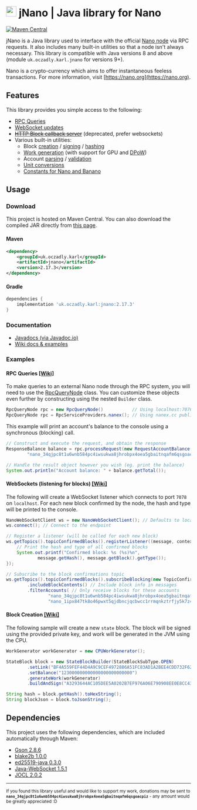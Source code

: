 # <img src="https://svgur.com/i/U0r.svg" height=28/> jNano | Java library for Nano
[![Maven Central](https://img.shields.io/maven-central/v/uk.oczadly.karl/jnano)](https://maven-badges.herokuapp.com/maven-central/uk.oczadly.karl/jnano)

jNano is a Java library used to interface with the official [Nano node](https://github.com/nanocurrency/nano-node)
 via RPC requests. It also includes many built-in utilities so that a node isn't always necessary. 
This library is compatible with Java versions 8 and above (module `uk.oczadly.karl.jnano` for versions 9+).
 
Nano is a crypto-currency which aims to offer instantaneous feeless transactions. For more information, visit
[https://nano.org](https://nano.org).

## Features
This library provides you simple access to the following:
- [RPC Queries](https://github.com/koczadly/jNano/wiki/RPC-Queries)
- [WebSocket updates](https://github.com/koczadly/jNano/wiki/WebSocket-communication)
- [~~HTTP Block callback server~~](https://github.com/koczadly/jNano/wiki/Block-callback) (deprecated, prefer websockets)
- Various built-in utilities:
  - Block [creation](https://github.com/koczadly/jNano/wiki/Utilities#creation--construction) / [signing](https://github.com/koczadly/jNano/wiki/Utilities#signing) / [hashing](https://github.com/koczadly/jNano/wiki/Utilities#hashing)
  - [Work generation](https://github.com/koczadly/jNano/wiki/Utilities#work-generation) (with support for GPU and [DPoW](https://dpow.nanocenter.org/))
  - Account [parsing](https://github.com/koczadly/jNano/wiki/Utilities#accounts) / [validation](https://github.com/koczadly/jNano/wiki/Utilities#validation)
  - [Unit conversions](https://github.com/koczadly/jNano/wiki/Utilities#unit-conversion)
  - [Constants for Nano and Banano](https://github.com/koczadly/jNano/wiki/Utilities#constants)

## Usage
### Download
This project is hosted on Maven Central. You can also download the compiled JAR directly from [this page](https://maven-badges.herokuapp.com/maven-central/uk.oczadly.karl/jnano).
#### Maven
```xml
<dependency>
    <groupId>uk.oczadly.karl</groupId>
    <artifactId>jnano</artifactId>
    <version>2.17.3</version>
</dependency>
```
#### Gradle
```gradle
dependencies {
    implementation 'uk.oczadly.karl:jnano:2.17.3'
}
```

### Documentation
- [Javadocs (via Javadoc.io)](https://www.javadoc.io/doc/uk.oczadly.karl/jnano/latest/uk.oczadly.karl.jnano-summary.html)
- [Wiki docs & examples](https://github.com/koczadly/jNano/wiki/)

### Examples
#### RPC Queries [\[Wiki\]](https://github.com/koczadly/jNano/wiki/RPC-Queries)
To make queries to an external Nano node through the RPC system, you will need to use the [RpcQueryNode](https://www.javadoc.io/doc/uk.oczadly.karl/jnano/latest/uk/oczadly/karl/jnano/rpc/RpcQueryNode.html)
 class. You can customize these objects even further by constructing using the nested `Builder` class.
```java
RpcQueryNode rpc = new RpcQueryNode()           // Using localhost:7076
RpcQueryNode rpc = RpcServiceProviders.nanex(); // Using nanex.cc public API
```
This example will print an account's balance to the console using a synchronous (blocking) call.
```java
// Construct and execute the request, and obtain the response
ResponseBalance balance = rpc.processRequest(new RequestAccountBalance(
        "nano_34qjpc8t1u6wnb584pc4iwsukwa8jhrobpx4oea5gbaitnqafm6qsgoacpiz"));

// Handle the result object however you wish (eg. print the balance)
System.out.println("Account balance: " + balance.getTotal());
```

#### WebSockets (listening for blocks) [\[Wiki\]](https://github.com/koczadly/jNano/wiki/WebSocket-communication)
The following will create a WebSocket listener which connects to port `7078` on `localhost`. For each new block
 confirmed by the node, the hash and type will be printed to the console.
```java
NanoWebSocketClient ws = new NanoWebSocketClient(); // Defaults to localhost:7078
ws.connect(); // Connect to the endpoint

// Register a listener (will be called for each new block)
ws.getTopics().topicConfirmedBlocks().registerListener((message, context) -> {
    // Print the hash and type of all confirmed blocks
    System.out.printf("Confirmed block: %s (%s)%n",
            message.getHash(), message.getBlock().getType());
});

// Subscribe to the block confirmations topic
ws.getTopics().topicConfirmedBlocks().subscribeBlocking(new TopicConfirmation.SubArgs()
        .includeBlockContents() // Include block info in messages
        .filterAccounts( // Only receive blocks for these accounts
                "nano_34qjpc8t1u6wnb584pc4iwsukwa8jhrobpx4oea5gbaitnqafm6qsgoacpiz",
                "nano_1ipx847tk8o46pwxt5qjdbncjqcbwcc1rrmqnkztrfjy5k7z4imsrata9est"));
```

#### Block Creation [\[Wiki\]](https://github.com/koczadly/jNano/wiki/Utilities#creation--construction)
The following sample will create a new `state` block. The block will be signed using the provided private key, and
 work will be generated in the JVM using the CPU.
```java
WorkGenerator workGenerator = new CPUWorkGenerator();

StateBlock block = new StateBlockBuilder(StateBlockSubType.OPEN)
        .setLink("BF4A559FEF44D4A9C9CEF4972886A51FC83AD1A2BEE4CDD732F62F3C166D6D4F")
        .setBalance("123000000000000000000000000")
        .generateWork(workGenerator)
        .buildAndSign("A3293644AC105DEE5A0202B7EF976A06E790908EE0E8CC43AEF845380BFF954E"); // Private key

String hash = block.getHash().toHexString();
String blockJson = block.toJsonString();
```


## Dependencies
This project uses the following dependencies, which are included automatically through Maven:
- [Gson 2.8.6](https://github.com/google/gson)
- [blake2b 1.0.0](https://github.com/rfksystems/blake2b)
- [ed25519-java 0.3.0](https://github.com/str4d/ed25519-java)
- [Java-WebSocket 1.5.1](https://github.com/TooTallNate/Java-WebSocket)
- [JOCL 2.0.2](https://github.com/gpu/JOCL)

---

<sup>If you found this library useful and would like to support my work, donations may be sent to 
<b>`nano_34qjpc8t1u6wnb584pc4iwsukwa8jhrobpx4oea5gbaitnqafm6qsgoacpiz`</b> - any amount would be greatly
 appreciated :D</sup>